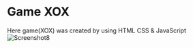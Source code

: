 # Game XOX
Here game(XOX) was created by using HTML CSS & JavaScript
![Screenshot8](https://user-images.githubusercontent.com/83111946/182159911-c2a91374-a6db-4d8e-87d9-02d8fa2e2754.png)
